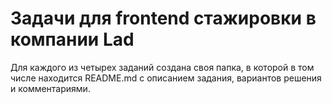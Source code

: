 # Задачи для frontend стажировки в компании Lad

Для каждого из четырех заданий создана своя папка, в которой в том числе находится README.md с описанием задания, вариантов решения и комментариями.
